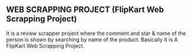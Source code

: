 ## WEB SCRAPPING PROJECT (FlipKart Web Scrapping Project)    
It is a review scrapper project where the comment and star & name of the person is shown by searching by name of the product.
Basically It is A FlipKart Web Scrapping Project.    
